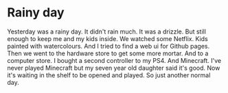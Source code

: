 # Rainy day

Yesterday was a rainy day. It didn't rain much. It was a drizzle. But still enough to keep me and my kids inside. We watched some Netflix. Kids painted with watercolours. And I tried to find a web ui for Github pages. Then we went to the hardware store to get some more mortar. And to a computer store. I bought a second controller to my PS4. And Minecraft. I've never played Minecraft but my seven year old daughter said it's good. Now it's waiting in the shelf to be opened and played. So just another normal day.